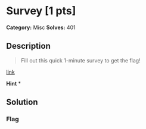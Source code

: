 # Survey [1 pts]

**Category:** Misc
**Solves:** 401

## Description
>Fill out this quick 1-minute survey to get the flag!

[link](https://docs.google.com/forms/d/e/1FAIpQLScEPPnT2eVXl_--Ztm4a6HL94_iVPWNxev6YseKbmLUfsh0IA/viewform?usp=sf_link)

**Hint**
* 

## Solution

### Flag

